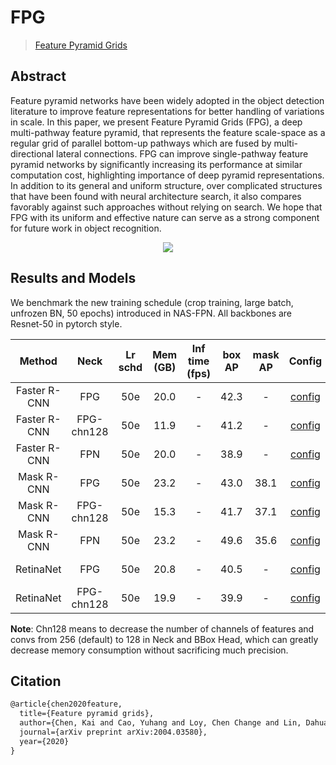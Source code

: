 # FPG

> [Feature Pyramid Grids](https://arxiv.org/abs/2004.03580)

<!-- [ALGORITHM] -->

## Abstract

Feature pyramid networks have been widely adopted in the object detection literature to improve feature representations for better handling of variations in scale. In this paper, we present Feature Pyramid Grids (FPG), a deep multi-pathway feature pyramid, that represents the feature scale-space as a regular grid of parallel bottom-up pathways which are fused by multi-directional lateral connections. FPG can improve single-pathway feature pyramid networks by significantly increasing its performance at similar computation cost, highlighting importance of deep pyramid representations. In addition to its general and uniform structure, over complicated structures that have been found with neural architecture search, it also compares favorably against such approaches without relying on search. We hope that FPG with its uniform and effective nature can serve as a strong component for future work in object recognition.

<div align=center>
<img src="https://user-images.githubusercontent.com/40661020/143885611-85902399-2885-4a85-9126-9b9b7464ad08.png"/>
</div>

## Results and Models

We benchmark the new training schedule (crop training, large batch, unfrozen BN, 50 epochs) introduced in NAS-FPN.
All backbones are Resnet-50 in pytorch style.

|    Method    |    Neck    | Lr schd | Mem (GB) | Inf time (fps) | box AP | mask AP |                           Config                           |                                                                                                                                                                             Download                                                                                                                                                                             |
| :----------: | :--------: | :-----: | :------: | :------------: | :----: | :-----: | :--------------------------------------------------------: | :--------------------------------------------------------------------------------------------------------------------------------------------------------------------------------------------------------------------------------------------------------------------------------------------------------------------------------------------------------------: |
| Faster R-CNN |    FPG     |   50e   |   20.0   |       -        |  42.3  |    -    |    [config](./faster-rcnn_r50_fpg_crop640-50e_coco.py)     |        [model](https://pub-ed9ed750ddcc469da251e2d1a2cea382.r2.dev/mmdetection/v2.0/fpg/faster_rcnn_r50_fpg_crop640_50e_coco/faster_rcnn_r50_fpg_crop640_50e_coco_20220311_011856-74109f42.pth) \|               [log](https://pub-ed9ed750ddcc469da251e2d1a2cea382.r2.dev/mmdetection/v2.0/fpg/faster_rcnn_r50_fpg_crop640_50e_coco/faster_rcnn_r50_fpg_crop640_50e_coco_20220311_011856.log.json)        |
| Faster R-CNN | FPG-chn128 |   50e   |   11.9   |       -        |  41.2  |    -    | [config](./faster-rcnn_r50_fpg-chn128_crop640-50e_coco.py) | [model](https://pub-ed9ed750ddcc469da251e2d1a2cea382.r2.dev/mmdetection/v2.0/fpg/faster_rcnn_r50_fpg-chn128_crop640_50e_coco/faster_rcnn_r50_fpg-chn128_crop640_50e_coco_20220311_011857-9376aa9d.pth) \| [log](https://pub-ed9ed750ddcc469da251e2d1a2cea382.r2.dev/mmdetection/v2.0/fpg/faster_rcnn_r50_fpg-chn128_crop640_50e_coco/faster_rcnn_r50_fpg-chn128_crop640_50e_coco_20220311_011857.log.json) |
| Faster R-CNN |    FPN     |   50e   |   20.0   |       -        |  38.9  |    -    |    [config](./faster-rcnn_r50_fpn_crop640-50e_coco.py)     |        [model](https://pub-ed9ed750ddcc469da251e2d1a2cea382.r2.dev/mmdetection/v2.0/fpg/faster_rcnn_r50_fpn_crop640_50e_coco/faster_rcnn_r50_fpn_crop640_50e_coco_20220311_011857-be7c9f42.pth) \|               [log](https://pub-ed9ed750ddcc469da251e2d1a2cea382.r2.dev/mmdetection/v2.0/fpg/faster_rcnn_r50_fpn_crop640_50e_coco/faster_rcnn_r50_fpn_crop640_50e_coco_20220311_011857.log.json)        |
|  Mask R-CNN  |    FPG     |   50e   |   23.2   |       -        |  43.0  |  38.1   |     [config](./mask-rcnn_r50_fpg_crop640-50e_coco.py)      |          [model](https://pub-ed9ed750ddcc469da251e2d1a2cea382.r2.dev/mmdetection/v2.0/fpg/mask_rcnn_r50_fpg_crop640_50e_coco/mask_rcnn_r50_fpg_crop640_50e_coco_20220311_011857-233b8334.pth) \|                   [log](https://pub-ed9ed750ddcc469da251e2d1a2cea382.r2.dev/mmdetection/v2.0/fpg/mask_rcnn_r50_fpg_crop640_50e_coco/mask_rcnn_r50_fpg_crop640_50e_coco_20220311_011857.log.json)          |
|  Mask R-CNN  | FPG-chn128 |   50e   |   15.3   |       -        |  41.7  |  37.1   |  [config](./mask-rcnn_r50_fpg-chn128_crop640-50e_coco.py)  |   [model](https://pub-ed9ed750ddcc469da251e2d1a2cea382.r2.dev/mmdetection/v2.0/fpg/mask_rcnn_r50_fpg-chn128_crop640_50e_coco/mask_rcnn_r50_fpg-chn128_crop640_50e_coco_20220311_011859-043c9b4e.pth) \|     [log](https://pub-ed9ed750ddcc469da251e2d1a2cea382.r2.dev/mmdetection/v2.0/fpg/mask_rcnn_r50_fpg-chn128_crop640_50e_coco/mask_rcnn_r50_fpg-chn128_crop640_50e_coco_20220311_011859.log.json)   |
|  Mask R-CNN  |    FPN     |   50e   |   23.2   |       -        |  49.6  |  35.6   |     [config](./mask-rcnn_r50_fpn_crop640-50e_coco.py)      |          [model](https://pub-ed9ed750ddcc469da251e2d1a2cea382.r2.dev/mmdetection/v2.0/fpg/mask_rcnn_r50_fpn_crop640_50e_coco/mask_rcnn_r50_fpn_crop640_50e_coco_20220311_011855-a756664a.pth) \|                   [log](https://pub-ed9ed750ddcc469da251e2d1a2cea382.r2.dev/mmdetection/v2.0/fpg/mask_rcnn_r50_fpn_crop640_50e_coco/mask_rcnn_r50_fpn_crop640_50e_coco_20220311_011855.log.json)          |
|  RetinaNet   |    FPG     |   50e   |   20.8   |       -        |  40.5  |    -    |     [config](./retinanet_r50_fpg_crop640_50e_coco.py)      |          [model](https://pub-ed9ed750ddcc469da251e2d1a2cea382.r2.dev/mmdetection/v2.0/fpg/retinanet_r50_fpg_crop640_50e_coco/retinanet_r50_fpg_crop640_50e_coco_20220311_110809-b0bcf5f4.pth) \|                   [log](https://pub-ed9ed750ddcc469da251e2d1a2cea382.r2.dev/mmdetection/v2.0/fpg/retinanet_r50_fpg_crop640_50e_coco/retinanet_r50_fpg_crop640_50e_coco_20220311_110809.log.json)          |
|  RetinaNet   | FPG-chn128 |   50e   |   19.9   |       -        |  39.9  |    -    |  [config](./retinanet_r50_fpg-chn128_crop640_50e_coco.py)  |   [model](https://pub-ed9ed750ddcc469da251e2d1a2cea382.r2.dev/mmdetection/v2.0/fpg/retinanet_r50_fpg-chn128_crop640_50e_coco/retinanet_r50_fpg-chn128_crop640_50e_coco_20220313_104829-ee99a686.pth) \|     [log](https://pub-ed9ed750ddcc469da251e2d1a2cea382.r2.dev/mmdetection/v2.0/fpg/retinanet_r50_fpg-chn128_crop640_50e_coco/retinanet_r50_fpg-chn128_crop640_50e_coco_20220313_104829.log.json)   |

**Note**: Chn128 means to decrease the number of channels of features and convs from 256 (default) to 128 in
Neck and BBox Head, which can greatly decrease memory consumption without sacrificing much precision.

## Citation

```latex
@article{chen2020feature,
  title={Feature pyramid grids},
  author={Chen, Kai and Cao, Yuhang and Loy, Chen Change and Lin, Dahua and Feichtenhofer, Christoph},
  journal={arXiv preprint arXiv:2004.03580},
  year={2020}
}
```
